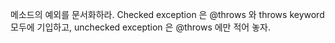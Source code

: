 메소드의 예외를 문서화하라. Checked exception 은 @throws 와 throws keyword 모두에 기입하고, unchecked exception 은 @throws 에만 적어 놓자.
